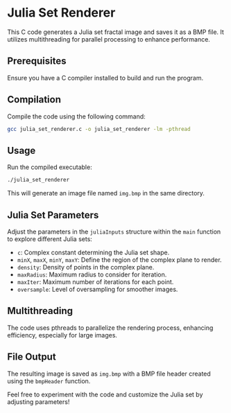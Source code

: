 # Julia Set Renderer

This C code generates a Julia set fractal image and saves it as a BMP file. It utilizes multithreading for parallel processing to enhance performance.

## Prerequisites

Ensure you have a C compiler installed to build and run the program.

## Compilation

Compile the code using the following command:

```bash
gcc julia_set_renderer.c -o julia_set_renderer -lm -pthread
```

## Usage

Run the compiled executable:

```bash
./julia_set_renderer
```

This will generate an image file named `img.bmp` in the same directory.

## Julia Set Parameters

Adjust the parameters in the `juliaInputs` structure within the `main` function to explore different Julia sets:

- `c`: Complex constant determining the Julia set shape.
- `minX`, `maxX`, `minY`, `maxY`: Define the region of the complex plane to render.
- `density`: Density of points in the complex plane.
- `maxRadius`: Maximum radius to consider for iteration.
- `maxIter`: Maximum number of iterations for each point.
- `oversample`: Level of oversampling for smoother images.

## Multithreading

The code uses pthreads to parallelize the rendering process, enhancing efficiency, especially for large images.

## File Output

The resulting image is saved as `img.bmp` with a BMP file header created using the `bmpHeader` function.

Feel free to experiment with the code and customize the Julia set by adjusting parameters!